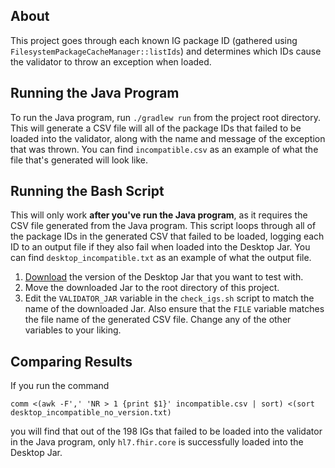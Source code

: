 ## About
This project goes through each known IG package ID (gathered using
`FilesystemPackageCacheManager::listIds`) and determines which IDs cause the
validator to throw an exception when loaded.

## Running the Java Program
To run the Java program, run `./gradlew run` from the project root directory.
This will generate a CSV file will all of the package IDs that failed to be
loaded into the validator, along with the name and message of the exception that
was thrown. You can find `incompatible.csv` as an example of what the file
that's generated will look like.

## Running the Bash Script
This will only work **after you've run the Java program**, as it requires the
CSV file generated from the Java program. This script loops through all of the
package IDs in the generated CSV that failed to be loaded, logging each ID to an
output file if they also fail when loaded into the Desktop Jar. You can find
`desktop_incompatible.txt` as an example of what the output file.

1. [Download](https://confluence.hl7.org/display/FHIR/Using+the+FHIR+Validator#UsingtheFHIRValidator-Downloadingthevalidator)
the version of the Desktop Jar that you want to test with.
2. Move the downloaded Jar to the root directory of this project.
3. Edit the `VALIDATOR_JAR` variable in the `check_igs.sh` script to match the
   name of the downloaded Jar. Also ensure that the `FILE` variable matches the
   file name of the generated CSV file. Change any of the other variables to
   your liking.

## Comparing Results
If you run the command
```
comm <(awk -F',' 'NR > 1 {print $1}' incompatible.csv | sort) <(sort desktop_incompatible_no_version.txt)
```
you will find that out of the 198 IGs that failed to be loaded into the
validator in the Java program, only `hl7.fhir.core` is successfully loaded into
the Desktop Jar.
